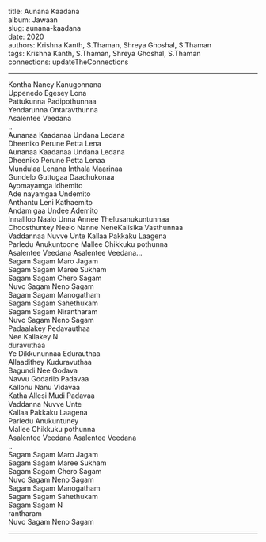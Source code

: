 title: Aunana Kaadana  
album: Jawaan  
slug: aunana-kaadana  
date: 2020  
authors: Krishna Kanth, S.Thaman, Shreya Ghoshal, S.Thaman  
tags: Krishna Kanth, S.Thaman, Shreya Ghoshal, S.Thaman  
connections: updateTheConnections  

------------

Kontha Naney Kanugonnana  
Uppenedo Egesey Lona  
Pattukunna Padipothunnaa  
Yendarunna Ontaravthunna  
Asalentee Veedana  
..  
Aunanaa Kaadanaa Undana Ledana  
Dheeniko Perune Petta Lena  
Aunanaa Kaadanaa Undana Ledana  
Dheeniko Perune Petta Lenaa  
Mundulaa Lenana Inthala Maarinaa  
Gundelo Guttugaa Daachukonaa  
Ayomayamga Idhemito  
Ade nayamgaa Undemito  
Anthantu Leni Kathaemito  
Andam gaa Undee Ademito  
Innallloo Naalo Unna Annee Thelusanukuntunnaa  
Choosthuntey Neelo Nanne NeneKalisika Vasthunnaa  
Vaddannaa Nuvve Unte Kallaa Pakkaku Laagena  
Parledu Anukuntoone Mallee Chikkuku pothunna  
Asalentee Veedana Asalentee Veedana...  
Sagam Sagam Maro Jagam  
Sagam Sagam Maree Sukham  
Sagam Sagam Chero Sagam  
Nuvo Sagam Neno Sagam  
Sagam Sagam Manogatham  
Sagam Sagam Sahethukam  
Sagam Sagam Nirantharam  
Nuvo Sagam Neno Sagam  
Padaalakey Pedavauthaa  
Nee Kallakey N  
duravuthaa  
Ye Dikkununnaa Edurauthaa  
Allaadithey Kuduravuthaa  
Bagundi Nee Godava  
Navvu Godarilo Padavaa  
Kallonu Nanu Vidavaa  
Katha Allesi Mudi Padavaa  
Vaddanna Nuvve Unte  
Kallaa Pakkaku Laagena  
Parledu Anukuntuney  
Mallee Chikkuku pothunna  
Asalentee Veedana Asalentee Veedana  
..  
Sagam Sagam Maro Jagam  
Sagam Sagam Maree Sukham  
Sagam Sagam Chero Sagam  
Nuvo Sagam Neno Sagam  
Sagam Sagam Manogatham  
Sagam Sagam Sahethukam  
Sagam Sagam N  
rantharam  
Nuvo Sagam Neno Sagam  


------------

